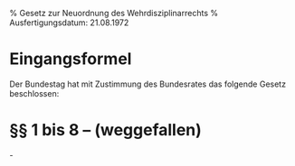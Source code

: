 % Gesetz zur Neuordnung des Wehrdisziplinarrechts
% Ausfertigungsdatum: 21.08.1972
 
# Eingangsformel

Der Bundestag hat mit Zustimmung des Bundesrates das folgende Gesetz beschlossen:

# §§ 1 bis 8 – (weggefallen)

\-
